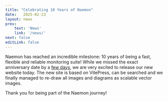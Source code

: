 ```yaml
---
title: "Celebrating 10 Years of Naemon"
date:   2025-02-23
layout: news
prev:
    text: 'News'
    link: '/news/'
next: false
editLink: false
---
```


Naemon has reached an incredible milestone: 10 years of being a fast, flexible and reliable monitoring suite! While we missed the exact anniversary date by a [few days](https://github.com/naemon/naemon-core/releases/tag/v1.0.0), we are very excited to release our new website today. The new site is based on VitePress, can be searched and we finally managed to re-draw all images and diagrams as scalable vector images.

Thank you for being part of the Naemon journey!

